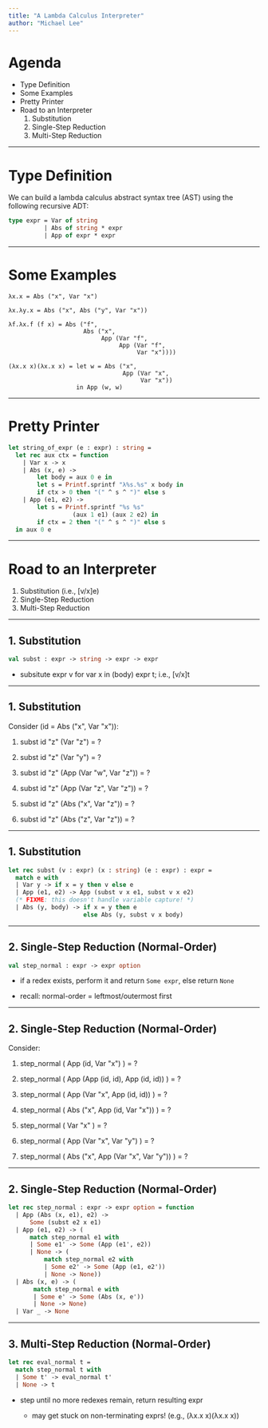 ```yaml
---
title: "A Lambda Calculus Interpreter"
author: "Michael Lee"
---
```


# Agenda

- Type Definition
- Some Examples
- Pretty Printer
- Road to an Interpreter
  1. Substitution
  2. Single-Step Reduction
  3. Multi-Step Reduction

---

# Type Definition

We can build a lambda calculus abstract syntax tree (AST) using the following
recursive ADT:

```ocaml
type expr = Var of string
          | Abs of string * expr
          | App of expr * expr
```

---

# Some Examples

```
λx.x = Abs ("x", Var "x")
```

<!-- pause -->

```
λx.λy.x = Abs ("x", Abs ("y", Var "x"))
```

<!-- pause -->

```
λf.λx.f (f x) = Abs ("f",
                     Abs ("x",
                          App (Var "f",
                               App (Var "f",
                                    Var "x"))))
```

<!-- pause -->

```
(λx.x x)(λx.x x) = let w = Abs ("x",
                                App (Var "x",
                                     Var "x"))
                   in App (w, w)
```

---

# Pretty Printer

```ocaml
let string_of_expr (e : expr) : string =
  let rec aux ctx = function
    | Var x -> x
    | Abs (x, e) ->
        let body = aux 0 e in
        let s = Printf.sprintf "λ%s.%s" x body in
        if ctx > 0 then "(" ^ s ^ ")" else s
    | App (e1, e2) ->
        let s = Printf.sprintf "%s %s"
                  (aux 1 e1) (aux 2 e2) in
        if ctx = 2 then "(" ^ s ^ ")" else s
  in aux 0 e
```

---

# Road to an Interpreter

1. Substitution (i.e., [v/x]e)
2. Single-Step Reduction
3. Multi-Step Reduction

---

## 1. Substitution

```ocaml
val subst : expr -> string -> expr -> expr
```

- subsitute expr v for var x in (body) expr t; i.e., [v/x]t

---

## 1. Substitution

Consider (id = Abs ("x", Var "x")):

1. subst id "z" (Var "z") = ?

2. subst id "z" (Var "y") = ?

3. subst id "z" (App (Var "w", Var "z")) = ?

4. subst id "z" (App (Var "z", Var "z")) = ?

5. subst id "z" (Abs ("x", Var "z")) = ?

6. subst id "z" (Abs ("z", Var "z")) = ?

---

## 1. Substitution

```ocaml
let rec subst (v : expr) (x : string) (e : expr) : expr =
  match e with
  | Var y -> if x = y then v else e
  | App (e1, e2) -> App (subst v x e1, subst v x e2)
  (* FIXME: this doesn't handle variable capture! *)
  | Abs (y, body) -> if x = y then e
                     else Abs (y, subst v x body)
```

---

## 2. Single-Step Reduction (Normal-Order)

```ocaml
val step_normal : expr -> expr option
```

- if a redex exists, perform it and return `Some expr`, else return `None`

- recall: normal-order = leftmost/outermost first

---

## 2. Single-Step Reduction (Normal-Order)

Consider:

1. step_normal ( App (id, Var "x") ) = ?

2. step_normal ( App (App (id, id), App (id, id)) ) = ?

3. step_normal ( App (Var "x", App (id, id)) ) = ?

4. step_normal ( Abs ("x", App (id, Var "x")) ) = ?

5. step_normal ( Var "x" ) = ?

6. step_normal ( App (Var "x", Var "y") ) = ?

7. step_normal ( Abs ("x", App (Var "x", Var "y")) ) = ?

---

## 2. Single-Step Reduction (Normal-Order)

```ocaml
let rec step_normal : expr -> expr option = function
  | App (Abs (x, e1), e2) ->
      Some (subst e2 x e1)
  | App (e1, e2) -> (
      match step_normal e1 with
      | Some e1' -> Some (App (e1', e2))
      | None -> (
          match step_normal e2 with
          | Some e2' -> Some (App (e1, e2'))
          | None -> None))
  | Abs (x, e) -> (
       match step_normal e with
       | Some e' -> Some (Abs (x, e'))
       | None -> None)
  | Var _ -> None
```

---

## 3. Multi-Step Reduction (Normal-Order)

```ocaml
let rec eval_normal t =
  match step_normal t with
  | Some t' -> eval_normal t'
  | None -> t
```

- step until no more redexes remain, return resulting expr

  - may get stuck on non-terminating exprs! (e.g., (λx.x x)(λx.x x))

